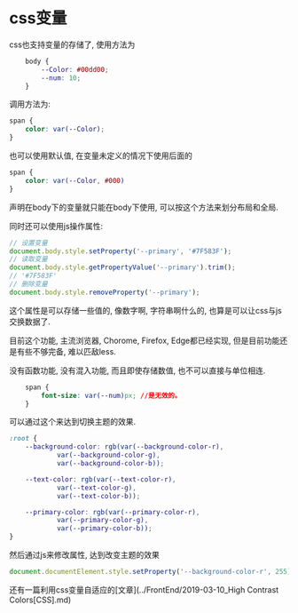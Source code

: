 <!--
Created: Mon Aug 26 2019 15:17:35 GMT+0800 (China Standard Time)
Modified: Mon Aug 26 2019 15:17:35 GMT+0800 (China Standard Time)
-->
# css变量

css也支持变量的存储了, 使用方法为

``` css
    body {
        --Color: #00dd00;
        --num: 10;
    }
```

调用方法为: 

``` css
span {
    color: var(--Color);
}
```

也可以使用默认值, 在变量未定义的情况下使用后面的

``` css
span {
    color: var(--Color, #000)
}
```

声明在body下的变量就只能在body下使用, 可以按这个方法来划分布局和全局. 

同时还可以使用js操作属性: 

``` js
// 设置变量
document.body.style.setProperty('--primary', '#7F583F');
// 读取变量
document.body.style.getPropertyValue('--primary').trim();
// '#7F583F'
// 删除变量
document.body.style.removeProperty('--primary');
```

这个属性是可以存储一些值的, 像数字啊, 字符串啊什么的, 也算是可以让css与js交换数据了. 

目前这个功能, 主流浏览器, Chorome, Firefox, Edge都已经实现, 但是目前功能还是有些不够完备, 难以匹敌less. 

没有函数功能, 没有混入功能, 而且即使存储数值, 也不可以直接与单位相连. 

``` css
    span {
        font-size: var(--num)px; //是无效的。 
    }
```

可以通过这个来达到切换主题的效果.

``` css
:root {
    --background-color: rgb(var(--background-color-r),
            var(--background-color-g),
            var(--background-color-b));

    --text-color: rgb(var(--text-color-r),
            var(--text-color-g),
            var(--text-color-b));

    --primary-color: rgb(var(--primary-color-r),
            var(--primary-color-g),
            var(--primary-color-b));
}
```

然后通过js来修改属性, 达到改变主题的效果

``` js
document.documentElement.style.setProperty('--background-color-r', 255)
```

还有一篇利用css变量自适应的[文章](../FrontEnd/2019-03-10_High Contrast Colors[CSS].md)

